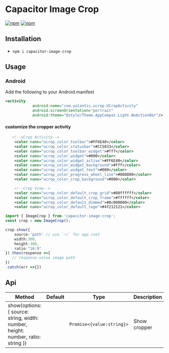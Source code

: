 # Capacitor Image Crop

[![npm](https://img.shields.io/npm/v/capacitor-image-crop.svg)](https://www.npmjs.com/package/capacitor-image-crop)
[![npm](https://img.shields.io/npm/dt/capacitor-image-crop.svg?label=npm%20downloads)](https://www.npmjs.com/package/capacitor-image-crop)

## Installation

- `npm i capacitor-image-crop`

## Usage

### Android

Add the following to your Android.manifest

```xml
<activity
            android:name="com.yalantis.ucrop.UCropActivity"
            android:screenOrientation="portrait"
            android:theme="@style/Theme.AppCompat.Light.NoActionBar"/>
```

#### customize the cropper activity

``` xml
   <!--uCrop Activity-->
    <color name="ucrop_color_toolbar">#FF6E40</color>
    <color name="ucrop_color_statusbar">#CC5833</color>
    <color name="ucrop_color_toolbar_widget">#fff</color>
    <color name="ucrop_color_widget">#000</color>
    <color name="ucrop_color_widget_active">#FF6E40</color>
    <color name="ucrop_color_widget_background">#fff</color>
    <color name="ucrop_color_widget_text">#000</color>
    <color name="ucrop_color_progress_wheel_line">#808080</color>
    <color name="ucrop_color_crop_background">#000</color>

    <!--Crop View-->
    <color name="ucrop_color_default_crop_grid">#80ffffff</color>
    <color name="ucrop_color_default_crop_frame">#ffffff</color>
    <color name="ucrop_color_default_dimmed">#8c000000</color>
    <color name="ucrop_color_default_logo">#4f212121</color>
```

```ts
import { ImageCrop } from 'capacitor-image-crop';
const crop = new ImageCrop();

crop.show({
    source:'path' // use `~/` for app root
    width:300,
    height:300,
    ratio:"16:9"
}).then(response =>{
   // response.value image path
})
.catch(err =>{})
```

## Api

| Method                                               | Default | Type                      | Description                 |
| ---------------------------------------------------- | ------- | ------------------------- | --------------------------- |
| show(options: { source: string, width: number, height: number, ratio: string }) |         | `Promise<{value:string}>` | Show cropper |
